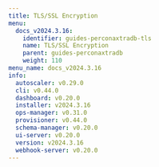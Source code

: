 ```yaml
---
title: TLS/SSL Encryption
menu:
  docs_v2024.3.16:
    identifier: guides-perconaxtradb-tls
    name: TLS/SSL Encryption
    parent: guides-perconaxtradb
    weight: 110
menu_name: docs_v2024.3.16
info:
  autoscaler: v0.29.0
  cli: v0.44.0
  dashboard: v0.20.0
  installer: v2024.3.16
  ops-manager: v0.31.0
  provisioner: v0.44.0
  schema-manager: v0.20.0
  ui-server: v0.20.0
  version: v2024.3.16
  webhook-server: v0.20.0
---
```


